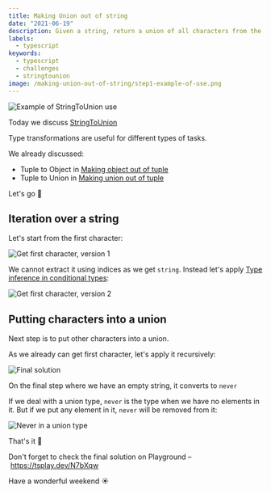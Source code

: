 ```yaml
---
title: Making Union out of string
date: "2021-06-19"
description: Given a string, return a union of all characters from the string
labels:
  - typescript
keywords:
  - typescript
  - challenges
  - stringtounion
image: /making-union-out-of-string/step1-example-of-use.png
---
```


![Example of StringToUnion use](/making-union-out-of-string/step1-example-of-use.png)

Today we discuss [StringToUnion](https://github.com/type-challenges/type-challenges/blob/master/questions/531-medium-string-to-union/README.md)

Type transformations are useful for different types of tasks.

We already discussed:

- Tuple to Object in [Making object out of tuple](/2021-04-07-making-object-out-of-tuple/)
- Tuple to Union in [Making union out of tuple](/2021-04-27-making-union-out-of-tuple/)

Let's go 🚀

## Iteration over a string

Let's start from the first character:

![Get first character, version 1](/making-union-out-of-string/step2-get-first-character-v1.png)

We cannot extract it using indices as we get `string`. Instead let's apply [Type inference in conditional types](https://www.typescriptlang.org/docs/handbook/release-notes/typescript-2-8.html#type-inference-in-conditional-types):

![Get first character, version 2](/making-union-out-of-string/step3-get-first-character-v2.png)

## Putting characters into a union

Next step is to put other characters into a union.

As we already can get first character, let's apply it recursively:

![Final solution](/making-union-out-of-string/step4-solution.png)

On the final step where we have an empty string, it converts to `never`

If we deal with a union type, `never` is the type when we have no elements in it. But if we put any element in it, `never` will be removed from it:

![Never in a union type](/making-union-out-of-string/step5-never-in-a-union.png)

That's it 💫

Don't forget to check the final solution on Playground – https://tsplay.dev/N7bXqw

Have a wonderful weekend ☀️
